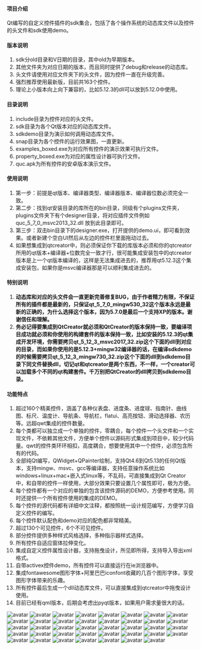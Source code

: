 ﻿#### 项目介绍
Qt编写的自定义控件插件的sdk集合，包括了各个操作系统的动态库文件以及控件的头文件和sdk使用demo。

#### 版本说明
1. sdk分old目录和V日期的目录，其中old为早期版本。
2. 其他文件夹为对应日期的版本，而且同时提供了debug和release的动态库。
3. 头文件请使用对应文件夹下的头文件，因为控件一直在升级完善。
4. 强烈推荐使用最新版，目前共163个控件。
5. 理论上小版本向上向下兼容的，比如5.12.3的dll可以放到5.12.0中使用。

#### 目录说明
1. include目录为控件对应的头文件。
2. sdk目录为各个Qt版本对应的动态库文件。
3. sdkdemo目录为演示如何调用动态库文件。
4. snap目录为各个控件的运行效果图，一直更新。
5. examples_boxed.exe为对应所有控件的演示效果可执行文件。
6. property_boxed.exe为对应的属性设计器可执行文件。
7. quc.apk为所有控件的安卓版本演示文件。

#### 使用说明
1. 第一步：前提是qt版本、编译器类型、编译器版本、编译器位数必须完全一致。
2. 第二步：找到qt安装目录的库所在的bin目录，同级有个plugins文件夹，plugins文件夹下有个designer目录，将对应插件文件例如 quc_5_7_0_msvc2013_32.dll 放到此目录即可。
3. 第三步：双击bin目录下的designer.exe，打开提供的demo.ui，即可看到效果。或者新建个空白UI然后从左边的控件栏里面拖动过去。
4. 如果想集成到qtcreator中，则必须保证你下载的库版本必须和你的qtcreator所用的qt版本+编译器+位数完全一致才行，很可能集成安装包中的qtcreator版本是上一个qt版本编译的，这样是无法集成进去的，推荐用qt5.12.3这个集成安装包，如果你是msvc编译器那是可以顺利集成进去的。

#### 特别说明
1. **动态库和对应的头文件会一直更新完善修复BUG，由于作者精力有限，不保证所有的插件都是最新的，只保证qt_5_7_0_mingw530_32这个版本永远是最新的正确的，为什么选择这个版本，因为5.7.0是最后一个支持XP的版本。谢谢信任和理解。**
2. **务必记得要集成到QtCreator就必须和QtCreator的版本保持一致，要编译项目成功就必须和你使用的构建套件的版本保持一致，比如安装的5.12.3的qt集成开发环境，你需要拷贝qt_5_12_3_msvc2017_32.zip这个下面的dll到对应的目录，而如果你使用的是5.12.3+mingw32编译器的话，在编译sdkdemo的时候需要拷贝qt_5_12_3_mingw730_32.zip这个下面的dll到sdkdemo目录下同文件替换dll，切记qt和qtcreator是两个东西，不一样，一个creator可以加载多个不同的qt构建套件。千万别把QtCreator的dll拷贝到sdkdemo目录。**

#### 功能特点
 1. 超过160个精美控件，涵盖了各种仪表盘、进度条、进度球、指南针、曲线图、标尺、温度计、导航条、导航栏，flatui、高亮按钮、滑动选择器、农历等。远超qwt集成的控件数量。
 2. 每个类都可以独立成一个单独的控件，零耦合，每个控件一个头文件和一个实现文件，不依赖其他文件，方便单个控件以源码形式集成到项目中，较少代码量。qwt的控件类环环相扣，高度耦合，想要使用其中一个控件，必须包含所有的代码。
 3. 全部纯Qt编写，QWidget+QPainter绘制，支持Qt4.6到Qt5.13的任何Qt版本，支持mingw、msvc、gcc等编译器，支持任意操作系统比如windows+linux+mac+嵌入式linux等，不乱码，可直接集成到Qt  Creator中，和自带的控件一样使用，大部分效果只要设置几个属性即可，极为方便。
 4. 每个控件都有一个对应的单独的包含该控件源码的DEMO，方便参考使用。同时还提供一个所有控件使用的集成的DEMO。
 5. 每个控件的源代码都有详细中文注释，都按照统一设计规范编写，方便学习自定义控件的编写。
 6. 每个控件默认配色和demo对应的配色都非常精美。
 7. 超过130个可见控件，6个不可见控件。
 8. 部分控件提供多种样式风格选择，多种指示器样式选择。
 9. 所有控件自适应窗体拉伸变化。
 10. 集成自定义控件属性设计器，支持拖曳设计，所见即所得，支持导入导出xml格式。
 11. 自带activex控件demo，所有控件可以直接运行在ie浏览器中。
 12. 集成fontawesome图形字体+阿里巴巴iconfont收藏的几百个图形字体，享受图形字体带来的乐趣。
 13. 所有控件最后生成一个dll动态库文件，可以直接集成到qtcreator中拖曳设计使用。
 14. 目前已经有qml版本，后期会考虑出pyqt版本，如果用户需求量很大的话。

![avatar](https://github.com/feiyangqingyun/QUCSDK/raw/master/snap/000.gif)
![avatar](https://github.com/feiyangqingyun/QUCSDK/raw/master/snap/00.gif)
![avatar](https://github.com/feiyangqingyun/QUCSDK/raw/master/snap/0.gif)
![avatar](https://github.com/feiyangqingyun/QUCSDK/raw/master/snap/0.png)
![avatar](https://github.com/feiyangqingyun/QUCSDK/raw/master/snap/1_qtcreator_msvc2017.png)
![avatar](https://github.com/feiyangqingyun/QUCSDK/raw/master/snap/customring.gif)
![avatar](https://github.com/feiyangqingyun/QUCSDK/raw/master/snap/gaugecar.gif)
![avatar](https://github.com/feiyangqingyun/QUCSDK/raw/master/snap/gaugecolor.gif)
![avatar](https://github.com/feiyangqingyun/QUCSDK/raw/master/snap/gaugemini.gif)
![avatar](https://github.com/feiyangqingyun/QUCSDK/raw/master/snap/gaugepanel.gif)
![avatar](https://github.com/feiyangqingyun/QUCSDK/raw/master/snap/gaugepercent.gif)
![avatar](https://github.com/feiyangqingyun/QUCSDK/raw/master/snap/gaugespeed.gif)
![avatar](https://github.com/feiyangqingyun/QUCSDK/raw/master/snap/progresspercent.gif)
![avatar](https://github.com/feiyangqingyun/QUCSDK/raw/master/snap/telwidget.gif)
![avatar](https://github.com/feiyangqingyun/QUCSDK/raw/master/snap/wavebar.gif)
![avatar](https://github.com/feiyangqingyun/QUCSDK/raw/master/snap/switchbutton.gif)
![avatar](https://github.com/feiyangqingyun/QUCSDK/raw/master/snap/progresstip.gif)
![avatar](https://github.com/feiyangqingyun/QUCSDK/raw/master/snap/gaugeedit.gif)
![avatar](https://github.com/feiyangqingyun/QUCSDK/raw/master/snap/timeaxis.gif)
![avatar](https://github.com/feiyangqingyun/QUCSDK/raw/master/snap/shadowclock.gif)
![avatar](https://github.com/feiyangqingyun/QUCSDK/raw/master/snap/shadowcalendar.gif)
![avatar](https://github.com/feiyangqingyun/QUCSDK/raw/master/snap/progressshadow.gif)
![avatar](https://github.com/feiyangqingyun/QUCSDK/raw/master/snap/wavewater.gif)
![avatar](https://github.com/feiyangqingyun/QUCSDK/raw/master/snap/progressarc.gif)
![avatar](https://github.com/feiyangqingyun/QUCSDK/raw/master/snap/scantantan.gif)
![avatar](https://github.com/feiyangqingyun/QUCSDK/raw/master/snap/imageanimation.gif)
![avatar](https://github.com/feiyangqingyun/QUCSDK/raw/master/snap/gaugecompasspan.gif)
![avatar](https://github.com/feiyangqingyun/QUCSDK/raw/master/snap/progressbutton.gif)
![avatar](https://github.com/feiyangqingyun/QUCSDK/raw/master/snap/lunarcalendarwidget.gif)
![avatar](https://github.com/feiyangqingyun/QUCSDK/raw/master/snap/colorpanel.gif)
![avatar](https://github.com/feiyangqingyun/QUCSDK/raw/master/snap/navlistview.gif)
![avatar](https://github.com/feiyangqingyun/QUCSDK/raw/master/snap/navbutton.gif)
![avatar](https://github.com/feiyangqingyun/QUCSDK/raw/master/snap/gaugecloud.gif)
![avatar](https://github.com/feiyangqingyun/QUCSDK/raw/master/snap/gaugedial.gif)
![avatar](https://github.com/feiyangqingyun/QUCSDK/raw/master/snap/rulerprogress.gif)
![avatar](https://github.com/feiyangqingyun/QUCSDK/raw/master/snap/gaugeprogress.gif)
![avatar](https://github.com/feiyangqingyun/QUCSDK/raw/master/snap/rulerslider.gif)
![avatar](https://github.com/feiyangqingyun/QUCSDK/raw/master/snap/1_property1.png)
![avatar](https://github.com/feiyangqingyun/QUCSDK/raw/master/snap/1_property2.png)